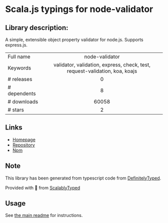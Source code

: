 
# Scala.js typings for node-validator


## Library description:
A simple, extensible object property validator for node.js. Supports express.js.

|                    |                 |
| ------------------ | :-------------: |
| Full name          | node-validator |
| Keywords           | validator, validation, express, check, test, request-validation, koa, koajs |
| # releases         | 0 |
| # dependents       | 8 |
| # downloads        | 60058 |
| # stars            | 2 |

## Links
- [Homepage](https://bitbucket.org/gregbacchus/node-validator/overview)
- [Repository](https://bitbucket.org/gregbacchus/node-validator)
- [Npm](https://www.npmjs.com/package/node-validator)
    


## Note
This library has been generated from typescript code from [DefinitelyTyped](https://definitelytyped.org).

Provided with :purple_heart: from [ScalablyTyped](https://github.com/oyvindberg/ScalablyTyped)

## Usage
See [the main readme](../../readme.md) for instructions.


